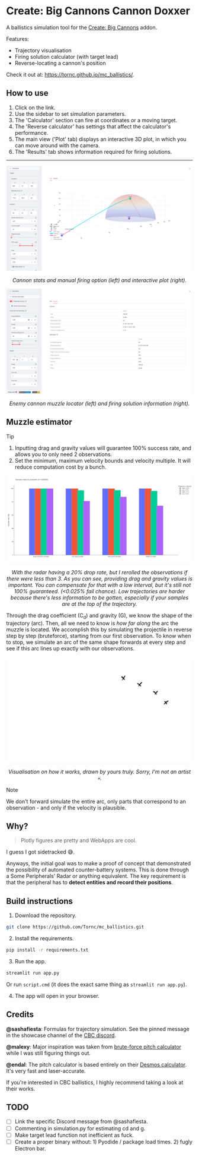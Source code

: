 # Create: Big Cannons Cannon Doxxer

A ballistics simulation tool for the [Create: Big Cannons](https://modrinth.com/mod/create-big-cannons) addon.

Features:
- Trajectory visualisation
- Firing solution calculator (with target lead)
- Reverse-locating a cannon's position

Check it out at: https://tornc.github.io/mc_ballistics/.

## How to use

1. Click on the link.
2. Use the sidebar to set simulation parameters. 
3. The 'Calculator' section can fire at coordinates or a moving target.
4. The 'Reverse calculator' has settings that affect the calculator's performance.
5. The main view ('Plot' tab) displays an interactive 3D plot, in which you can move around with the camera.
6. The 'Results' tab shows information required for firing solutions.

---

![pic1](./docs/calculator.png)

<p align="center">
    <em>
        Cannon stats and manual firing option (left) and interactive plot (right).
    </em>
</p>

![pic2](./docs/reverse.png)

<p align="center">
    <em>
        Enemy cannon muzzle locator (left) and firing solution information (right).
    </em>
</p>

## Muzzle estimator

> [!TIP]
> 1. Inputting drag and gravity values will guarantee 100% success rate, and allows you to only need 2 observations.
> 2. Set the minimum, maximum velocity bounds and velocity multiple. It will reduce computation cost by a bunch.

![pic3](./docs/reliability.png)

<p align="center">
    <em>
        With the radar having a 20% drop rate, but I rerolled the observations if there were less than 3. As you can see, providing drag and gravity values is important. You can compensate for that with a low interval, but it's still not 100% guaranteed. (&lt0.025% fail chance). Low trajectories are harder because there's less information to be gotten, especially if your samples are at the top of the trajectory.
    </em>
</p>

Through the drag coefficient (C<sub>d</sub>) and gravity (G), we know the shape of the trajectory (arc). Then, all we need to know is _how far along_ the arc the muzzle is located. We accomplish this by simulating the projectile in reverse step by step (bruteforce), starting from our first observation. To know when to stop, we simulate an arc of the same shape forwards at every step and see if this arc lines up exactly with our observations.

![anim1](./docs/shitty_animation.gif)

<p align="center">
    <em>
        Visualisation on how it works, drawn by yours truly. Sorry, I'm not an artist 💀.
    </em>
</p>

> [!NOTE]
> We don't forward simulate the entire arc, only parts that correspond to an observation - and only if the velocity is plausible.

## Why?

> Plotly figures are pretty and WebApps are cool.

I guess I got sidetracked 😅.

Anyways, the initial goal was to make a proof of concept that demonstrated the possibility of automated counter-battery systems. This is done through a Some Peripherals' Radar or anything equivalent. The key requirement is that the peripheral has to **detect entities and record their positions**.

## Build instructions

1. Download the repository.

```bash
git clone https://github.com/Tornc/mc_ballistics.git
```

2. Install the requirements.

```bash
pip install -r requirements.txt
```

3. Run the app.

```bash
streamlit run app.py
```

Or run `script.cmd` (it does the exact same thing as `streamlit run app.py`).

4. The app will open in your browser.

## Credits

**@sashafiesta**: Formulas for trajectory simulation. See the pinned message in the showcase channel of the [CBC discord](https://discord.gg/vgfMMUUgvT).

**@malexy**: Major inspiration was taken from [brute-force pitch calculator](https://github.com/Malex21/CreateBigCannons-BallisticCalculator) while I was still figuring things out.

**@endal**: The pitch calculator is based entirely on their [Desmos calculator](https://www.desmos.com/calculator/az4angyumw). It's very fast and laser-accurate.

If you're interested in CBC ballistics, I highly recommend taking a look at their works.

## TODO

- [ ] Link the specific Discord message from @sashafiesta.
- [ ] Commenting in simulation.py for estimating cd and g.
- [ ] Make target lead function not inefficient as fuck.
- [ ] Create a proper binary without: 1) Pyodide / package load times. 2) fugly Electron bar.
